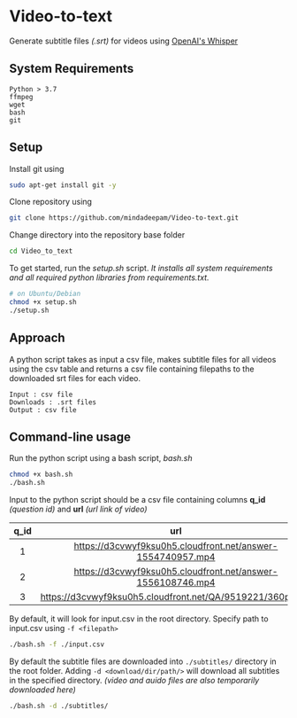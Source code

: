 # Video-to-text

Generate subtitle files *(.srt)* for videos using <a href="https://github.com/openai/whisper">OpenAI's Whisper</a>

## System Requirements

    Python > 3.7
    ffmpeg
    wget
    bash
    git

## Setup
Install git using 
```bash
sudo apt-get install git -y
```

Clone repository using 
```bash
git clone https://github.com/mindadeepam/Video-to-text.git
```

Change directory into the repository base folder 
```bash
cd Video_to_text
```

To get started, run the *setup.sh* script. 
*It installs all system requirements and all required python libraries from requirements.txt.*
    
```bash
# on Ubuntu/Debian
chmod +x setup.sh
./setup.sh
```

## Approach

A python script takes as input a csv file, makes subtitle files for all videos using the csv table and returns a csv file containing filepaths to the downloaded srt files for each video. 

    Input : csv file
    Downloads : .srt files 
    Output : csv file

## Command-line usage

Run the python script using a bash script, *bash.sh*
```bash
chmod +x bash.sh
./bash.sh
```

Input to the python script should be a csv file containing columns **q_id** *(question id)* and **url** *(url link of video)*

| q_id | url    | 
| :---:   | :---: | 
| 1 | https://d3cvwyf9ksu0h5.cloudfront.net/answer-1554740957.mp4   |
| 2 | https://d3cvwyf9ksu0h5.cloudfront.net/answer-1556108746.mp4   |
| 3 | https://d3cvwyf9ksu0h5.cloudfront.net/QA/9519221/360p.mp4  |


By default, it will look for input.csv in the root directory. Specify path to input.csv using `-f <filepath>`
```bash    
./bash.sh -f ./input.csv 
```

By default the subtitle files are downloaded into `./subtitles/` directory in the root folder. Adding `-d <download/dir/path/>` will download all subtitles in the specified directory. *(video and auido files are also temporarily downloaded here)*

```bash    
./bash.sh -d ./subtitles/ 
```
